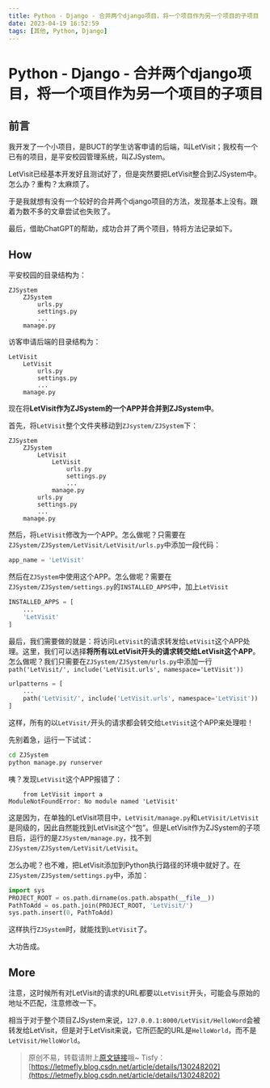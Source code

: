 ```yaml
---
title: Python - Django - 合并两个django项目，将一个项目作为另一个项目的子项目
date: 2023-04-19 16:52:59
tags: [其他, Python, Django]
---
```


# Python - Django - 合并两个django项目，将一个项目作为另一个项目的子项目

## 前言

我开发了一个小项目，是BUCT的学生访客申请的后端，叫LetVisit；我校有一个已有的项目，是平安校园管理系统，叫ZJSystem。

LetVisit已经基本开发好且测试好了，但是突然要把LetVisit整合到ZJSystem中。怎么办？重构？太麻烦了。

于是我就想有没有一个较好的合并两个django项目的方法，发现基本上没有。跟着为数不多的文章尝试也失败了。

最后，借助ChatGPT的帮助，成功合并了两个项目，特将方法记录如下。

## How

平安校园的目录结构为：

```
ZJSystem
    ZJSystem
        urls.py
        settings.py
        ...
    manage.py
```

访客申请后端的目录结构为：

```
LetVisit
    LetVisit
        urls.py
        settings.py
        ...
    manage.py
```

现在将**LetVisit作为ZJSystem的一个APP并合并到ZJSystem中**。

首先，将```LetVisit```整个文件夹移动到```ZJsystem/ZJSystem```下：

```
ZJSystem
    ZJSystem
        LetVisit
            LetVisit
                urls.py
                settings.py
                ...
            manage.py
        urls.py
        settings.py
        ...
    manage.py
```

然后，将```LetVisit```修改为一个APP。怎么做呢？只需要在```ZJSystem/ZJSystem/LetVisit/LetVisit/urls.py```中添加一段代码：

```python
app_name = 'LetVisit'
```

然后在```ZJSystem```中使用这个APP。怎么做呢？需要在```ZJSystem/ZJSystem/settings.py```的```INSTALLED_APPS```中，加上```LetVisit```

```python
INSTALLED_APPS = [
    ...
    'LetVisit'
]
```

最后，我们需要做的就是：将访问```LetVisit```的请求转发给```LetVisit```这个APP处理。这里，我们可以选择**将所有以LetVisit开头的请求转交给LetVisit这个APP**。怎么做呢？我们只需要在```ZJSystem/ZJSystem/urls.py```中添加一行```path('LetVisit/', include('LetVisit.urls', namespace='LetVisit'))```

```python
urlpatterns = [
    ...
    path('LetVisit/', include('LetVisit.urls', namespace='LetVisit'))
]
```

这样，所有的以```LetVisit/```开头的请求都会转交给```LetVisit```这个APP来处理啦！

先别着急，运行一下试试：

```bash
cd ZJSystem
python manage.py runserver
```

咦？发现```LetVisit```这个APP报错了：

```
    from LetVisit import a
ModuleNotFoundError: No module named 'LetVisit'
```

这是因为，在单独的LetVisit项目中，```LetVisit/manage.py```和```LetVisit/LetVisit```是同级的，因此自然能找到LetVisit这个“包”。但是LetVisit作为ZJSystem的子项目后，运行的是```ZJSystem/manage.py```，找不到```ZJSystem/ZJSystem/LetVisit/LetVisit```。

怎么办呢？也不难，把LetVisit添加到Python执行路径的环境中就好了。在```ZJSystem/ZJSystem/settings.py```中，添加：

```python
import sys
PROJECT_ROOT = os.path.dirname(os.path.abspath(__file__))
PathToAdd = os.path.join(PROJECT_ROOT, 'LetVisit/')
sys.path.insert(0, PathToAdd)
```

这样执行```ZJSystem```时，就能找到```LetVisit```了。

大功告成。

## More

注意，这时候所有对LetVisit的请求的URL都要以```LetVisit```开头，可能会与原始的地址不匹配，注意修改一下。

相当于对于整个项目ZJSystem来说，```127.0.0.1:8000/LetVisit/HelloWord```会被转发给LetVisit，但是对于LetVisit来说，它所匹配的URL是```HelloWorld```，而不是```LetVisit/HelloWorld```。

> 原创不易，转载请附上[原文链接](https://leetcode.letmefly.xyz/2023/04/19/Other-Python-Django-Merge2DjangoProject/)哦~
> Tisfy：[https://letmefly.blog.csdn.net/article/details/130248202](https://letmefly.blog.csdn.net/article/details/130248202)
